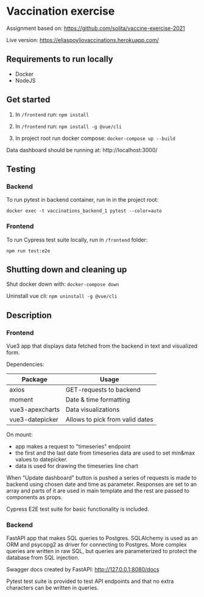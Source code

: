 # Vaccination exercise

Assignment based on:
https://github.com/solita/vaccine-exercise-2021

Live version:
https://eliaspoyliovaccinations.herokuapp.com/

## Requirements to run locally

- Docker
- NodeJS

## Get started

1. In `/frontend` run: `npm install`

2. In `/frontend` run: `npm install -g @vue/cli`

3. In project root run docker compose: `docker-compose up --build`

Data dashboard should be running at: http://localhost:3000/ 

## Testing

### Backend

To run pytest in backend container, run in in the project root:

`docker exec -t vaccinations_backend_1 pytest --color=auto`

### Frontend

To run Cypress test suite locally, run in `/frontend` folder:

`npm run test:e2e`


## Shutting down and cleaning up

Shut docker down with:
`docker-compose down`

Uninstall vue cli: `npm uninstall -g @vue/cli`

## Description



### Frontend

Vue3 app that displays data fetched from the backend in text and visualized form.

Dependencies:

Package | Usage
--------|------
axios   | GET-requests to backend
moment  | Date & time formatting
vue3-apexcharts | Data visualizations
vue3-datepicker | Allows to pick from valid dates

On mount: 
- app makes a request to "timeseries"
 endpoint
- the first and the last date from timeseries data are used to set min&max values to datepicker.
- data is used for drawing the timeseries line chart

When "Update dashboard" button is pushed a series of requests is made to backend using chosen date and time as parameter. Responses are set to an array and parts of it are used in main template and the rest are passed to components as props.

Cypress E2E test suite for basic functionality is included.

### Backend

FastAPI app that makes SQL queries to Postgres. SQLAlchemy is used as an ORM and psycopg2 as driver for connecting to Postgres. More complex queries are written in raw SQL, but queries are parameterized to protect the database from SQL injection.

Swagger docs created by FastAPI: http://127.0.0.1:8080/docs

Pytest test suite is provided to test API endpoints and that no extra characters can be written in queries.
